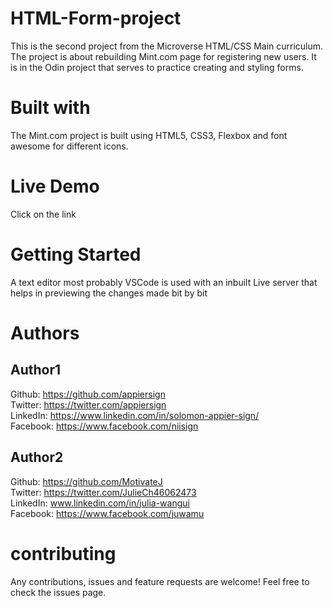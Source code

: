 # HTML-Form-project
This is the second project from the Microverse HTML/CSS Main curriculum. The project is about rebuilding Mint.com page for registering new users. It is in the Odin project that serves to practice creating and styling forms. 
# Built with
The Mint.com project is built using HTML5, CSS3, Flexbox and font awesome for different icons.
# Live Demo
Click on the link

# Getting Started
A text editor most probably VSCode is used with an inbuilt Live server that helps in previewing the changes made bit by bit
# Authors
## Author1  
Github:   https://github.com/appiersign  
Twitter:  https://twitter.com/appiersign  
LinkedIn: https://www.linkedin.com/in/solomon-appier-sign/  
Facebook: https://www.facebook.com/niisign  
## Author2  
Github:   https://github.com/MotivateJ  
Twitter:  https://twitter.com/JulieCh46062473  
LinkedIn: www.linkedin.com/in/julia-wangui  
Facebook: https://www.facebook.com/juwamu  
# contributing
Any contributions, issues and feature requests are welcome!
Feel free to check the issues page.


